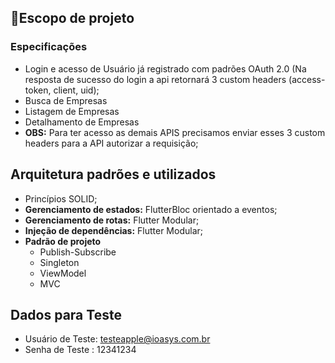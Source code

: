 ## 📱Escopo de projeto

### Especificações

- Login e acesso de Usuário já registrado com padrões OAuth 2.0 (Na resposta de sucesso do login a api retornará 3 custom headers (access-token, client, uid);
- Busca de Empresas
- Listagem de Empresas
- Detalhamento de Empresas
- **OBS:** Para ter acesso as demais APIS precisamos enviar esses 3 custom headers para a API autorizar a requisição;

## Arquitetura padrões e utilizados

- Princípios SOLID;
- **Gerenciamento de estados:** FlutterBloc orientado a eventos;
- **Gerenciamento de rotas:** Flutter Modular;
- **Injeção de dependências:** Flutter Modular;
- **Padrão de projeto**
  - Publish-Subscribe
  - Singleton
  - ViewModel
  - MVC

## Dados para Teste

- Usuário de Teste: testeapple@ioasys.com.br
- Senha de Teste : 12341234
